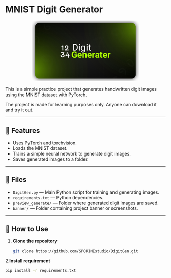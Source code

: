 # MNIST Digit Generator

<div align="center">
  <img src="https://raw.githubusercontent.com/SPORIMEstudio/DigitGen/refs/heads/main/sporimestudio/banner/banner.png " alt="DigitGen Banner" height="190"/>
</div>


This is a simple practice project that generates handwritten digit images using the MNIST dataset with PyTorch.

The project is made for learning purposes only. Anyone can download it and try it out.

---

## 📌 Features

- Uses PyTorch and torchvision.
- Loads the MNIST dataset.
- Trains a simple neural network to generate digit images.
- Saves generated images to a folder.

---

## 📂 Files

- `DigitGen.py` — Main Python script for training and generating images.
- `requirements.txt` — Python dependencies.
- `preview_generate/` — Folder where generated digit images are saved.
- `banner/` — Folder containing project banner or screenshots.

---

## 🚀 How to Use

1. **Clone the repository**
   ```bash
   git clone https://github.com/SPORIMEstudio/DigitGen.git

2.**Install requirement**
```bash
pip install -r requirements.txt
